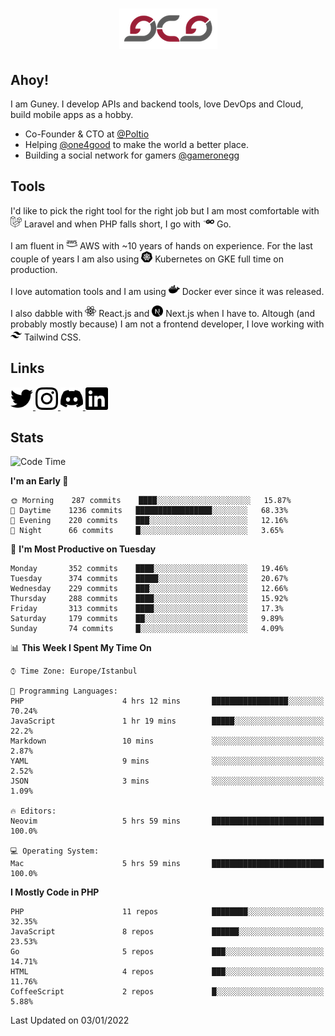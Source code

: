 <h1 align="center">
  <img src="https://raw.githubusercontent.com/gcg/gcg/master/gcg.png" alt="Guney Can Gokoglu" />
</h1>

## Ahoy!

I am Guney. I develop APIs and backend tools, love DevOps and Cloud, build mobile apps as a hobby.

- Co-Founder & CTO at [@Poltio](https://www.poltio.com)
- Helping [@one4good](https://one4good.com) to make the world a better place.
- Building a social network for gamers [@gameronegg](https://g1.gg)

## Tools

I'd like to pick the right tool for the right job but I am most comfortable with <img src="https://raw.githubusercontent.com/gcg/gcg/master/assets/laravel.svg" alt="Laravel PHP" width="18" height="18" /> Laravel and when PHP falls short, I go with <img src="https://raw.githubusercontent.com/gcg/gcg/master/assets/go.svg" alt="Go" width="18" height="18" /> Go.

I am fluent in <img src="https://raw.githubusercontent.com/gcg/gcg/master/assets/amazonaws.svg" alt="AWS" width="18" height="18" /> AWS with ~10 years of hands on experience. For the last couple of years I am also using <img src="https://raw.githubusercontent.com/gcg/gcg/master/assets/kubernetes.svg" alt="GKE" height="18" width="18" /> Kubernetes on GKE full time on production.

I love automation tools and I am using <img src="https://raw.githubusercontent.com/gcg/gcg/master/assets/docker.svg" alt="Docker" width="18" height="18" /> Docker ever since it was released.

I also dabble with <img src="https://raw.githubusercontent.com/gcg/gcg/master/assets/react.svg" alt="React.js" width="18" height="18" /> React.js and <img src="https://raw.githubusercontent.com/gcg/gcg/master/assets/nextdotjs.svg" alt="Next.js" width="18" height="18" /> Next.js when I have to.
Altough (and probably mostly because) I am not a frontend developer, I love working with <img src="https://raw.githubusercontent.com/gcg/gcg/master/assets/tailwindcss.svg" alt="Tailwind CSS" width="18" height="18" /> Tailwind CSS.

## Links

<a href="https://twitter.com/gcg" target="_blank">
    <img src="https://raw.githubusercontent.com/gcg/gcg/master/assets/twitter.svg" width="36" height="36" alt="@gcg" />
</a>

<a href="https://instagram.com/gcg" target="_blank">
    <img src="https://raw.githubusercontent.com/gcg/gcg/master/assets/instagram.svg" alt="@gcg" width="36" height="36" />
</a>

<a href="https://discord.gg/SMcJHkX4r7" target="_blank">
    <img src="https://raw.githubusercontent.com/gcg/gcg/master/assets/discord.svg" alt="gcg#3057" width="36" height="36" />
</a>

<a href="https://www.linkedin.com/in/guneycan/" target="_blank">
    <img src="https://raw.githubusercontent.com/gcg/gcg/master/assets/linkedin.svg" alt="gcg#3057" width="36" height="36" />
</a>

## Stats

<!--START_SECTION:waka-->
![Code Time](http://img.shields.io/badge/Code%20Time-1%2C012%20hrs%2014%20mins-blue)

**I'm an Early 🐤**

```text
🌞 Morning    287 commits    ████░░░░░░░░░░░░░░░░░░░░░   15.87%
🌆 Daytime    1236 commits   █████████████████░░░░░░░░   68.33%
🌃 Evening    220 commits    ███░░░░░░░░░░░░░░░░░░░░░░   12.16%
🌙 Night      66 commits     █░░░░░░░░░░░░░░░░░░░░░░░░   3.65%

```
📅 **I'm Most Productive on Tuesday**

```text
Monday       352 commits    ████░░░░░░░░░░░░░░░░░░░░░   19.46%
Tuesday      374 commits    █████░░░░░░░░░░░░░░░░░░░░   20.67%
Wednesday    229 commits    ███░░░░░░░░░░░░░░░░░░░░░░   12.66%
Thursday     288 commits    ████░░░░░░░░░░░░░░░░░░░░░   15.92%
Friday       313 commits    ████░░░░░░░░░░░░░░░░░░░░░   17.3%
Saturday     179 commits    ██░░░░░░░░░░░░░░░░░░░░░░░   9.89%
Sunday       74 commits     █░░░░░░░░░░░░░░░░░░░░░░░░   4.09%

```


📊 **This Week I Spent My Time On**

```text
⌚︎ Time Zone: Europe/Istanbul

💬 Programming Languages:
PHP                      4 hrs 12 mins       █████████████████░░░░░░░░   70.24%
JavaScript               1 hr 19 mins        █████░░░░░░░░░░░░░░░░░░░░   22.2%
Markdown                 10 mins             ░░░░░░░░░░░░░░░░░░░░░░░░░   2.87%
YAML                     9 mins              ░░░░░░░░░░░░░░░░░░░░░░░░░   2.52%
JSON                     3 mins              ░░░░░░░░░░░░░░░░░░░░░░░░░   1.09%

🔥 Editors:
Neovim                   5 hrs 59 mins       █████████████████████████   100.0%

💻 Operating System:
Mac                      5 hrs 59 mins       █████████████████████████   100.0%

```

**I Mostly Code in PHP**

```text
PHP                      11 repos            ████████░░░░░░░░░░░░░░░░░   32.35%
JavaScript               8 repos             ██████░░░░░░░░░░░░░░░░░░░   23.53%
Go                       5 repos             ███░░░░░░░░░░░░░░░░░░░░░░   14.71%
HTML                     4 repos             ███░░░░░░░░░░░░░░░░░░░░░░   11.76%
CoffeeScript             2 repos             █░░░░░░░░░░░░░░░░░░░░░░░░   5.88%

```



 Last Updated on 03/01/2022
<!--END_SECTION:waka-->
